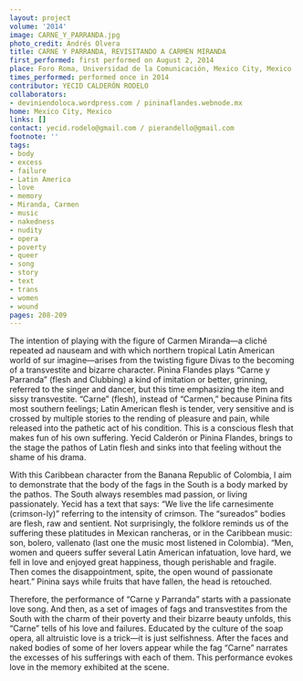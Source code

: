 ```yaml
---
layout: project
volume: '2014'
image: CARNE_Y_PARRANDA.jpg
photo_credit: Andrés Olvera
title: CARNE Y PARRANDA, REVISITANDO A CARMEN MIRANDA
first_performed: first performed on August 2, 2014
place: Foro Roma, Universidad de la Comunicación, Mexico City, Mexico
times_performed: performed once in 2014
contributor: YECID CALDERÓN RODELO
collaborators:
- deviniendoloca.wordpress.com / pininaflandes.webnode.mx
home: Mexico City, Mexico
links: []
contact: yecid.rodelo@gmail.com / pierandello@gmail.com
footnote: ''
tags:
- body
- excess
- failure
- Latin America
- love
- memory
- Miranda, Carmen
- music
- nakedness
- nudity
- opera
- poverty
- queer
- song
- story
- text
- trans
- women
- wound
pages: 208-209
---
```


The intention of playing with the figure of Carmen Miranda—a cliché repeated ad nauseam and with which northern tropical Latin American world of sur imagine—arises from the twisting figure Divas to the becoming of a transvestite and bizarre character. Pinina Flandes plays “Carne y Parranda” (flesh and Clubbing) a kind of imitation or better, grinning, referred to the singer and dancer, but this time emphasizing the item and sissy transvestite. “Carne” (flesh), instead of “Carmen,” because Pinina fits most southern feelings; Latin American flesh is tender, very sensitive and is crossed by multiple stories to the rending of pleasure and pain, while released into the pathetic act of his condition. This is a conscious flesh that makes fun of his own suffering. Yecid Calderón or Pinina Flandes, brings to the stage the pathos of Latin flesh and sinks into that feeling without the shame of his drama.

With this Caribbean character from the Banana Republic of Colombia, I aim to demonstrate that the body of the fags in the South is a body marked by the pathos. The South always resembles mad passion, or living passionately. Yecid has a text that says: “We live the life carnesimente (crimson-ly)” referring to the intensity of crimson. The “sureados” bodies are flesh, raw and sentient. Not surprisingly, the folklore reminds us of the suffering these platitudes in Mexican rancheras, or in the Caribbean music: son, bolero, vallenato (last one the music most listened in Colombia). “Men, women and queers suffer several Latin American infatuation, love hard, we fell in love and enjoyed great happiness, though perishable and fragile. Then comes the disappointment, spite, the open wound of passionate heart.” Pinina says while fruits that have fallen, the head is retouched.

Therefore, the performance of “Carne y Parranda” starts with a passionate love song. And then, as a set of images of fags and transvestites from the South with the charm of their poverty and their bizarre beauty unfolds, this “Carne” tells of his love and failures. Educated by the culture of the soap opera, all altruistic love is a trick—it is just selfishness. After the faces and naked bodies of some of her lovers appear while the fag “Carne” narrates the excesses of his sufferings with each of them. This performance evokes love in the memory exhibited at the scene.
